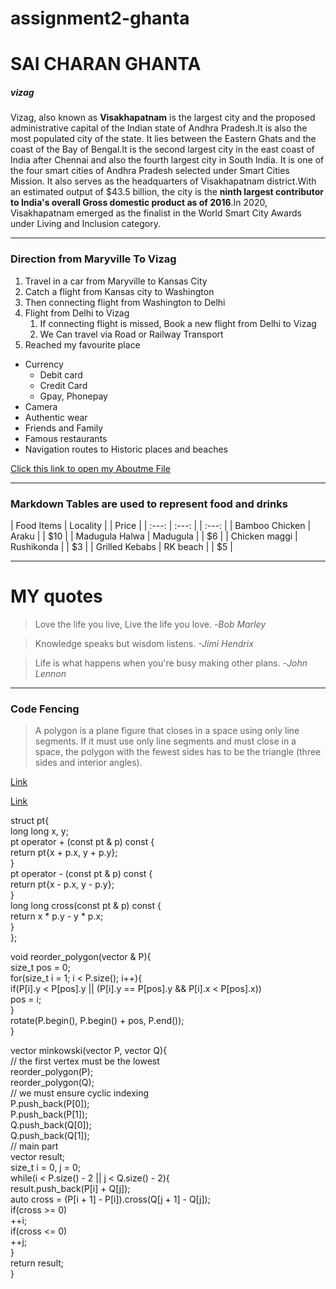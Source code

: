 # assignment2-ghanta
# SAI CHARAN GHANTA
##### vizag

Vizag, also known as **Visakhapatnam** is the largest city and the proposed administrative capital of the Indian state of Andhra Pradesh.It is also the most populated city of the state. It lies between the Eastern Ghats and the coast of the Bay of Bengal.It is the second largest city in the east coast of India after Chennai and also the fourth largest city in South India. It is one of the four smart cities of Andhra Pradesh selected under Smart Cities Mission.
It also serves as the headquarters of Visakhapatnam district.With an estimated output of $43.5 billion, the city is the **ninth largest contributor to India's overall Gross domestic product as of 2016**.In 2020, Visakhapatnam emerged as the finalist in the World Smart City Awards under Living and Inclusion category.

***

### Direction from Maryville To Vizag

1. Travel in a car from Maryville to Kansas City
2. Catch a flight from Kansas city to Washington
3. Then connecting flight from Washington to Delhi
4. Flight from Delhi to Vizag
    1. If connecting flight is missed, Book a new flight from Delhi to Vizag 
    2. We Can travel via Road or Railway Transport
5. Reached my favourite place

- Currency
    - Debit card
    - Credit Card
    - Gpay, Phonepay
- Camera
- Authentic wear
- Friends and Family
- Famous restaurants
- Navigation routes to Historic places and beaches

[Click this link to open my Aboutme File](https://github.com/CharanGhanta/assignment2-ghanta/blob/a131eab0e013c87dceaf6b93e65fc7839e228c0d/AboutMe.md)

***

### Markdown Tables are used to represent food and drinks

| Food Items | Locality | | Price |
| :---: | :---: | | :---: |
| Bamboo Chicken | Araku | | $10 |
| Madugula Halwa | Madugula | | $6 |
| Chicken maggi | Rushikonda | | $3 |
| Grilled Kebabs | RK beach | | $5 |

***

# MY quotes

> Love the life you live, Live the life you love. -*Bob Marley*

> Knowledge speaks but wisdom listens. *-Jimi Hendrix*

> Life is what happens when you're busy making other plans. -*John Lennon*

***

### Code Fencing

> A polygon is a plane figure that closes in a space using only line segments. If it must use only line segments and must close in a space, the polygon with the fewest sides has to be the triangle (three sides and interior angles).

[Link](https://tutors.com/math-tutors/geometry-help/what-is-a-polygon-definition-shapes#:~:text=Polygon%3B%20the%20word%20means%20%22many%20angles%2C%22%20but%20it,closes%20in%20a%20space%20using%20only%20line%20segments.)

[Link](https://cp-algorithms.com/geometry/minkowski.html)

struct pt{  
    long long x, y;  
    pt operator + (const pt & p) const {  
        return pt{x + p.x, y + p.y};  
    }  
    pt operator - (const pt & p) const {  
        return pt{x - p.x, y - p.y};  
    }  
    long long cross(const pt & p) const {  
        return x * p.y - y * p.x;  
    }  
};  

void reorder_polygon(vector<pt> & P){  
    size_t pos = 0;  
    for(size_t i = 1; i < P.size(); i++){  
        if(P[i].y < P[pos].y || (P[i].y == P[pos].y && P[i].x < P[pos].x))  
            pos = i;  
    }  
    rotate(P.begin(), P.begin() + pos, P.end());  
}  

vector<pt> minkowski(vector<pt> P, vector<pt> Q){  
    // the first vertex must be the lowest  
    reorder_polygon(P);  
    reorder_polygon(Q);  
    // we must ensure cyclic indexing  
    P.push_back(P[0]);  
    P.push_back(P[1]);  
    Q.push_back(Q[0]);  
    Q.push_back(Q[1]);  
    // main part  
    vector<pt> result;  
    size_t i = 0, j = 0;  
    while(i < P.size() - 2 || j < Q.size() - 2){  
        result.push_back(P[i] + Q[j]);  
        auto cross = (P[i + 1] - P[i]).cross(Q[j + 1] - Q[j]);  
        if(cross >= 0)  
            ++i;  
        if(cross <= 0)  
            ++j;  
    }  
    return result;  
}  